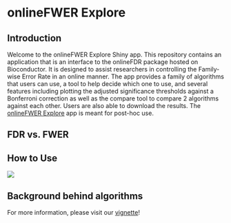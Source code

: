 # onlineFWER Explore

## Introduction
Welcome to the onlineFWER Explore Shiny app. This repository contains an application that is an interface to the onlineFDR package hosted on Bioconductor. It is designed to assist researchers in controlling the Family-wise Error Rate in an online manner. The app provides a family of algorithms that users can use, a tool to help decide which one to use, and several features including plotting the adjusted significance thresholds against a Bonferroni correction as well as the compare tool to compare 2 algorithms against each other. Users are also able to download the results. The [onlineFWER Explore](https://mrc-bsu.shinyapps.io/onlineFWERExplore/) app is meant for post-hoc use. 

## FDR vs. FWER

## How to Use
![](https://github.com/latlio/onlineFWERexplore/blob/master/www/user-diagram.png)

## Background behind algorithms
For more information, please visit our [vignette](https://dsrobertson.github.io/onlineFDR/articles/onlineFDR.html)!
